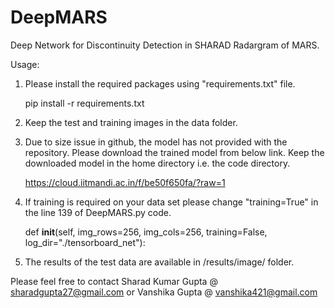 # DeepMARS
Deep Network for Discontinuity Detection in SHARAD Radargram of MARS.

Usage:
1. Please install the required packages using "requirements.txt" file.

	pip install -r requirements.txt

2. Keep the test and training images in the data folder.

3. Due to size issue in github, the model has not provided with the repository. Please download the trained model from below link. Keep the downloaded model in the home directory i.e. the code directory.

	https://cloud.iitmandi.ac.in/f/be50f650fa/?raw=1
	
4. If training is required on your data set please change "training=True" in the line 139 of DeepMARS.py code.
	
	def __init__(self, img_rows=256, img_cols=256, training=False, log_dir="./tensorboard_net"):

5. The results of the test data are available in /results/image/ folder.

Please feel free to contact Sharad Kumar Gupta @ sharadgupta27@gmail.com or Vanshika Gupta @ vanshika421@gmail.com
